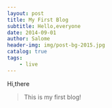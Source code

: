 ```yaml
---
layout: post
title: My First Blog
subtitle: Hello,everyone
date: 2014-09-01
author: Salome
header-img: img/post-bg-2015.jpg
catalog: true
tags:
    - live
---
```


Hi,there
>This is my first blog!